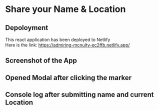 # Share your Name & Location

## Depoloyment
This react application has been deployed to Netlify  
Here is the link: https://admiring-mcnulty-ec2ffb.netlify.app/

## Screenshot of the App

## Opened Modal after clicking the marker

## Console log after submitting name and current Location
